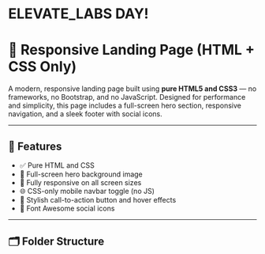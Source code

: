 # ELEVATE_LABS DAY!


# 🌟 Responsive Landing Page (HTML + CSS Only)

A modern, responsive landing page built using **pure HTML5 and CSS3** — no frameworks, no Bootstrap, and no JavaScript. Designed for performance and simplicity, this page includes a full-screen hero section, responsive navigation, and a sleek footer with social icons.

---



## 🚀 Features

- ✅ Pure HTML and CSS
- 🌄 Full-screen hero background image
- 📱 Fully responsive on all screen sizes
- 🌐 CSS-only mobile navbar toggle (no JS)
- 🎨 Stylish call-to-action button and hover effects
- 🧩 Font Awesome social icons

---

## 🗂 Folder Structure

